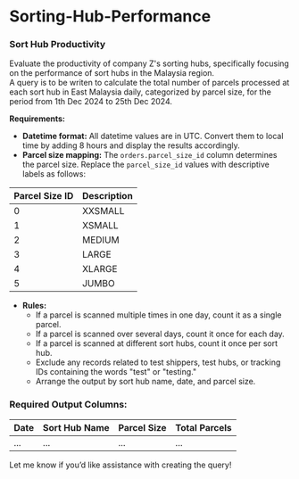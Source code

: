 # Sorting-Hub-Performance

### Sort Hub Productivity

Evaluate the productivity of company Z's sorting hubs, specifically focusing on the performance of sort hubs in the Malaysia region.  
A query is to be writen to calculate the total number of parcels processed at each sort hub in East Malaysia daily, categorized by parcel size, for the period from 1th Dec 2024 to 25th Dec 2024.

**Requirements:** 
- **Datetime format:** All datetime values are in UTC. Convert them to local time by adding 8 hours and display the results accordingly.  
- **Parcel size mapping:** The `orders.parcel_size_id` column determines the parcel size. Replace the `parcel_size_id` values with descriptive labels as follows:

| Parcel Size ID | Description |
|----------------|-------------|
| 0              | XXSMALL     |
| 1              | XSMALL      |
| 2              | MEDIUM      |
| 3              | LARGE       |
| 4              | XLARGE      |
| 5              | JUMBO       |

- **Rules:**  
  - If a parcel is scanned multiple times in one day, count it as a single parcel.  
  - If a parcel is scanned over several days, count it once for each day.  
  - If a parcel is scanned at different sort hubs, count it once per sort hub.  
  - Exclude any records related to test shippers, test hubs, or tracking IDs containing the words "test" or "testing."  
  - Arrange the output by sort hub name, date, and parcel size.

### Required Output Columns:
| Date       | Sort Hub Name     | Parcel Size   | Total Parcels   |  
|------------|-------------------|---------------|-----------------|  
| ...        | ...               | ...           | ...             |  

Let me know if you’d like assistance with creating the query!
